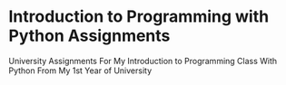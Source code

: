 # Introduction to Programming with Python Assignments

University Assignments For My Introduction to Programming Class With Python From My 1st Year of University
